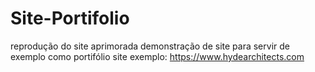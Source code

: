 # Site-Portifolio
 reprodução do site aprimorada
demonstração de site para servir de exemplo como portifólio
site exemplo: https://www.hydearchitects.com